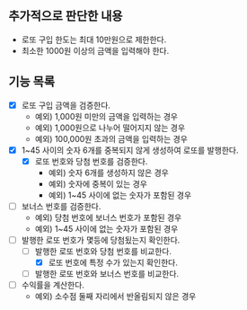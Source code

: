 ## 추가적으로 판단한 내용
- 로또 구입 한도는 최대 10만원으로 제한한다.
- 최소한 1000원 이상의 금액을 입력해야 한다.

## 기능 목록
- [x] 로또 구입 금액을 검증한다.
  - 예외) 1,000원 미만의 금액을 입력하는 경우
  - 예외) 1,000원으로 나누어 떨어지지 않는 경우
  - 예외) 100,000원 초과의 금액을 입력하는 경우
- [x] 1~45 사이의 숫자 6개를 중복되지 않게 생성하여 로또를 발행한다.
  - [x] 로또 번호와 당첨 번호를 검증한다.
    - 예외) 숫자 6개를 생성하지 않은 경우
    - 예외) 숫자에 중복이 있는 경우
    - 예외) 1~45 사이에 없는 숫자가 포함된 경우
- [ ] 보너스 번호를 검증한다.
  - 예외) 당첨 번호에 보너스 번호가 포함된 경우
  - 예외) 1~45 사이에 없는 숫자가 포함된 경우
- [ ] 발행한 로또 번호가 몇등에 당첨됬는지 확인한다.
  - [ ] 발행한 로또 번호와 당첨 번호를 비교한다.
    - [x] 로또 번호에 특정 수가 있는지 확인한다.
  - [ ] 발행한 로또 번호와 보너스 번호를 비교한다.
- [ ] 수익률을 계산한다.
  - 예외) 소수점 둘째 자리에서 반올림되지 않은 경우